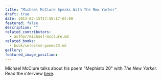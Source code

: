 ```yaml
---
title: "Michael McClure Speaks With The New Yorker"
draft: true
date: 2013-02-15T17:55:17-04:00
featured: false
description: ""
related_contributors:
  - author/michael-mcclure.md
related_books:
  - book/selected-poems23.md
gallery:
featured_image_position: 
---
```


Michael McClure talks about his poem "Mephisto 20" with _The New Yorker_. Read the interview [here](http://www.newyorker.com/online/blogs/books/2013/01/poetry-questions-michael-mcclure.html).

